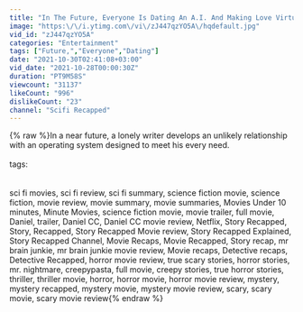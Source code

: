 ```yaml
---
title: "In The Future, Everyone Is Dating An A.I. And Making Love Virtually"
image: "https:\/\/i.ytimg.com\/vi\/zJ447qzYO5A\/hqdefault.jpg"
vid_id: "zJ447qzYO5A"
categories: "Entertainment"
tags: ["Future,","Everyone","Dating"]
date: "2021-10-30T02:41:08+03:00"
vid_date: "2021-10-28T00:00:30Z"
duration: "PT9M58S"
viewcount: "31137"
likeCount: "996"
dislikeCount: "23"
channel: "Scifi Recapped"
---
```

{% raw %}In a near future, a lonely writer develops an unlikely relationship with an operating system designed to meet his every need. <br /><br />tags: <br /><br /><br />sci fi movies, sci fi review, sci fi summary, science fiction movie, science fiction, movie review, movie summary, movie summaries, Movies Under 10 minutes, Minute Movies, science fiction movie, movie trailer, full movie, Daniel, trailer, Daniel CC, Daniel CC movie review, Netflix, Story Recapped, Story, Recapped, Story Recapped Movie review, Story Recapped Explained, Story Recapped Channel, Movie Recaps, Movie Recapped, Story recap, mr brain junkie, mr brain junkie movie review, Movie recaps, Detective recaps, Detective Recapped, horror movie review, true scary stories, horror stories, mr. nightmare, creepypasta, full movie, creepy stories, true horror stories, thriller, thriller movie, horror, horror movie, horror movie review, mystery, mystery recapped, mystery movie, mystery movie review, scary, scary movie, scary movie review{% endraw %}
